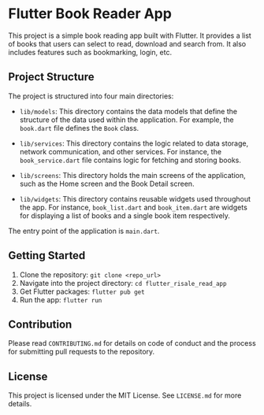 # Flutter Book Reader App

This project is a simple book reading app built with Flutter. It provides a list of books that users can select to read, download and search from. It also includes features such as bookmarking, login, etc.

## Project Structure

The project is structured into four main directories:

- `lib/models`: This directory contains the data models that define the structure of the data used within the application. For example, the `book.dart` file defines the `Book` class.

- `lib/services`: This directory contains the logic related to data storage, network communication, and other services. For instance, the `book_service.dart` file contains logic for fetching and storing books.

- `lib/screens`: This directory holds the main screens of the application, such as the Home screen and the Book Detail screen.

- `lib/widgets`: This directory contains reusable widgets used throughout the app. For instance, `book_list.dart` and `book_item.dart` are widgets for displaying a list of books and a single book item respectively.

The entry point of the application is `main.dart`.

## Getting Started

1. Clone the repository: `git clone <repo_url>`
2. Navigate into the project directory: `cd flutter_risale_read_app`
3. Get Flutter packages: `flutter pub get`
4. Run the app: `flutter run`

## Contribution

Please read `CONTRIBUTING.md` for details on code of conduct and the process for submitting pull requests to the repository.

## License

This project is licensed under the MIT License. See `LICENSE.md` for more details.